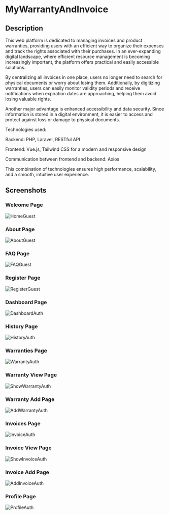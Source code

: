 # MyWarrantyAndInvoice

## Description

This web platform is dedicated to managing invoices and product warranties, providing users with an efficient way to organize their expenses and track the rights associated with their purchases. In an ever-expanding digital landscape, where efficient resource management is becoming increasingly important, the platform offers practical and easily accessible solutions.

By centralizing all invoices in one place, users no longer need to search for physical documents or worry about losing them. Additionally, by digitizing warranties, users can easily monitor validity periods and receive notifications when expiration dates are approaching, helping them avoid losing valuable rights.

Another major advantage is enhanced accessibility and data security. Since information is stored in a digital environment, it is easier to access and protect against loss or damage to physical documents.

Technologies used:

Backend: PHP, Laravel, RESTful API

Frontend: Vue.js, Tailwind CSS for a modern and responsive design

Communication between frontend and backend: Axios

This combination of technologies ensures high performance, scalability, and a smooth, intuitive user experience.
## Screenshots

### Welcome Page
![HomeGuest](images/HomeGuest.png) 

### About Page
![AboutGuest](images/AboutGuest.png)

### FAQ Page
![FAQGuest](images/FAQGuest.png)

### Register Page
![RegisterGuest](images/RegisterGuest.png)

### Dashboard Page
![DashboardAuth](images/DashboardAuth.png)

### History Page
![HistoryAuth](images/HistoryAuth.png)

### Warranties Page
![WarrantyAuth](images/WarrantyAuth.png)

### Warranty View Page
![ShowWarrantyAuth](images/ShowWarrantyAuth.png)

### Warranty Add Page
![AddWarrantyAuth](images/AddWarrantyAuth.png)

### Invoices Page
![InvoiceAuth](images/InvoiceAuth.png)

### Invoice View Page
![ShowInvoiceAuth](images/ShowInvoiceAuth.png)

### Invoice Add Page
![AddInvoiceAuth](images/AddInvoiceAuth.png)

### Profile Page
![ProfileAuth](images/ProfileAuth.png)